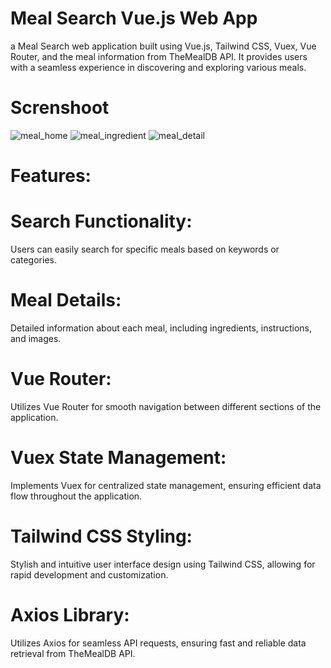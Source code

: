 

# Meal Search Vue.js Web App
 a Meal Search web application built using Vue.js, Tailwind CSS, Vuex, Vue Router, and the meal information from TheMealDB API. It provides users with a seamless experience in discovering and exploring various meals.

# Screnshoot
![meal_home](https://github.com/Dagemgissila/search-meals/assets/101285681/670ee968-722c-4615-8055-940c42032b30)
![meal_ingredient](https://github.com/Dagemgissila/search-meals/assets/101285681/db04f187-ff13-46a9-844e-0384be4ba454)
![meal_detail](https://github.com/Dagemgissila/search-meals/assets/101285681/653fcce6-1ddd-435b-b1e7-57eb7de981a9)


# Features:
# Search Functionality:
Users can easily search for specific meals based on keywords or categories.
# Meal Details:
Detailed information about each meal, including ingredients, instructions, and images.
# Vue Router: 
Utilizes Vue Router for smooth navigation between different sections of the application.
# Vuex State Management:
Implements Vuex for centralized state management, ensuring efficient data flow throughout the application.
# Tailwind CSS Styling: 
Stylish and intuitive user interface design using Tailwind CSS, allowing for rapid development and customization.
# Axios Library:
Utilizes Axios for seamless API requests, ensuring fast and reliable data retrieval from TheMealDB API.
